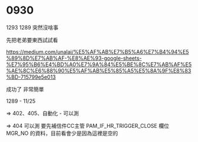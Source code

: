 # 0930

1293 1289 突然沒啥事

先把老弟要東西試試看

<https://medium.com/unalai/%E5%AF%AB%E7%B5%A6%E7%B4%94%E5%89%8D%E7%AB%AF-%E8%AE%93-google-sheets-%E7%95%B6%E4%BD%A0%E7%9A%84%E5%BE%8C%E7%AB%AF%E5%AE%8C%E6%88%90%E5%AF%AB%E5%85%A5%E5%8A%9F%E8%83%BD-715799e5e013>

成功了 非常簡單

1289 - 11/25

=> 402、405、自動化 - 可以測

=> 404 可以測 要先補信件CC主管 PAM_IF_HR_TRIGGER_CLOSE 欄位 MGR_NO 的資料，目前看會少是因為這裡是空的
